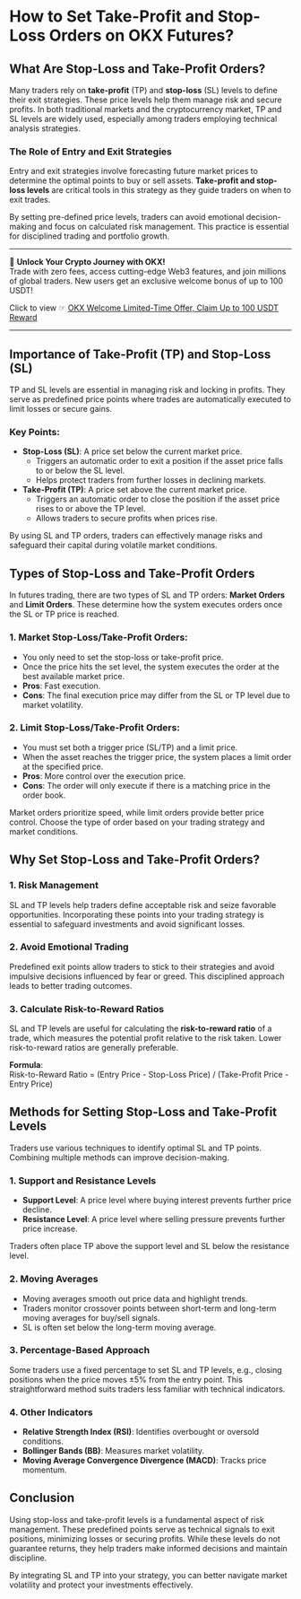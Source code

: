 # How to Set Take-Profit and Stop-Loss Orders on OKX Futures?

## What Are Stop-Loss and Take-Profit Orders?

Many traders rely on **take-profit** (TP) and **stop-loss** (SL) levels to define their exit strategies. These price levels help them manage risk and secure profits. In both traditional markets and the cryptocurrency market, TP and SL levels are widely used, especially among traders employing technical analysis strategies.

### The Role of Entry and Exit Strategies

Entry and exit strategies involve forecasting future market prices to determine the optimal points to buy or sell assets. **Take-profit and stop-loss levels** are critical tools in this strategy as they guide traders on when to exit trades.

By setting pre-defined price levels, traders can avoid emotional decision-making and focus on calculated risk management. This practice is essential for disciplined trading and portfolio growth.

---

🚀 **Unlock Your Crypto Journey with OKX!**  
Trade with zero fees, access cutting-edge Web3 features, and join millions of global traders. New users get an exclusive welcome bonus of up to 100 USDT!  

Click to view ☞ [OKX Welcome Limited-Time Offer, Claim Up to 100 USDT Reward](https://bit.ly/OKXe)  

---

## Importance of Take-Profit (TP) and Stop-Loss (SL)

TP and SL levels are essential in managing risk and locking in profits. They serve as predefined price points where trades are automatically executed to limit losses or secure gains.

### Key Points:
- **Stop-Loss (SL)**: A price set below the current market price.  
  - Triggers an automatic order to exit a position if the asset price falls to or below the SL level.
  - Helps protect traders from further losses in declining markets.
- **Take-Profit (TP)**: A price set above the current market price.  
  - Triggers an automatic order to close the position if the asset price rises to or above the TP level.
  - Allows traders to secure profits when prices rise.

By using SL and TP orders, traders can effectively manage risks and safeguard their capital during volatile market conditions.

## Types of Stop-Loss and Take-Profit Orders

In futures trading, there are two types of SL and TP orders: **Market Orders** and **Limit Orders**. These determine how the system executes orders once the SL or TP price is reached.

### 1. Market Stop-Loss/Take-Profit Orders:
- You only need to set the stop-loss or take-profit price.
- Once the price hits the set level, the system executes the order at the best available market price.
- **Pros**: Fast execution.
- **Cons**: The final execution price may differ from the SL or TP level due to market volatility.

### 2. Limit Stop-Loss/Take-Profit Orders:
- You must set both a trigger price (SL/TP) and a limit price.
- When the asset reaches the trigger price, the system places a limit order at the specified price.
- **Pros**: More control over the execution price.
- **Cons**: The order will only execute if there is a matching price in the order book.

Market orders prioritize speed, while limit orders provide better price control. Choose the type of order based on your trading strategy and market conditions.

## Why Set Stop-Loss and Take-Profit Orders?

### 1. **Risk Management**
SL and TP levels help traders define acceptable risk and seize favorable opportunities. Incorporating these points into your trading strategy is essential to safeguard investments and avoid significant losses.

### 2. **Avoid Emotional Trading**
Predefined exit points allow traders to stick to their strategies and avoid impulsive decisions influenced by fear or greed. This disciplined approach leads to better trading outcomes.

### 3. **Calculate Risk-to-Reward Ratios**
SL and TP levels are useful for calculating the **risk-to-reward ratio** of a trade, which measures the potential profit relative to the risk taken. Lower risk-to-reward ratios are generally preferable.

**Formula**:  
Risk-to-Reward Ratio = (Entry Price - Stop-Loss Price) / (Take-Profit Price - Entry Price)

## Methods for Setting Stop-Loss and Take-Profit Levels

Traders use various techniques to identify optimal SL and TP points. Combining multiple methods can improve decision-making.

### 1. **Support and Resistance Levels**
- **Support Level**: A price level where buying interest prevents further price decline.  
- **Resistance Level**: A price level where selling pressure prevents further price increase.  

Traders often place TP above the support level and SL below the resistance level.

### 2. **Moving Averages**
- Moving averages smooth out price data and highlight trends.
- Traders monitor crossover points between short-term and long-term moving averages for buy/sell signals.
- SL is often set below the long-term moving average.

### 3. **Percentage-Based Approach**
Some traders use a fixed percentage to set SL and TP levels, e.g., closing positions when the price moves ±5% from the entry point. This straightforward method suits traders less familiar with technical indicators.

### 4. **Other Indicators**
- **Relative Strength Index (RSI)**: Identifies overbought or oversold conditions.
- **Bollinger Bands (BB)**: Measures market volatility.
- **Moving Average Convergence Divergence (MACD)**: Tracks price momentum.

## Conclusion

Using stop-loss and take-profit levels is a fundamental aspect of risk management. These predefined points serve as technical signals to exit positions, minimizing losses or securing profits. While these levels do not guarantee returns, they help traders make informed decisions and maintain discipline.

By integrating SL and TP into your strategy, you can better navigate market volatility and protect your investments effectively.

